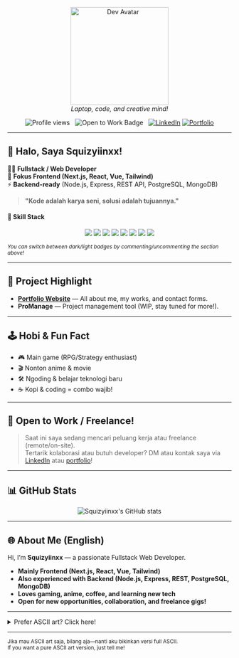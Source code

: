 <!-- Squizyiinxx's GitHub Profile README - Stylish SVG & Badge Edition -->

<p align="center">
  <!-- SVG Avatar Stylish (Laptop & Code) -->
  <img src="https://svgshare.com/i/16pM.svg" width="220" alt="Dev Avatar" />
  <br/>
  <em>Laptop, code, and creative mind!</em>
</p>

<p align="center">
  <img src="https://komarev.com/ghpvc/?username=Squizyiinxx&style=flat-square&color=14E9BC" alt="Profile views" />
  &nbsp;
  <img src="https://img.shields.io/badge/Open%20to%20Work-14E9BC?style=flat-square&logo=github&logoColor=white" alt="Open to Work Badge" />
  &nbsp;
  <a href="https://www.linkedin.com/in/jul21/"><img src="https://img.shields.io/badge/LinkedIn-jul21-blue?style=flat-square&logo=linkedin" alt="LinkedIn"></a>
  <a href="https://squizyiinxx.vercel.app/"><img src="https://img.shields.io/badge/Portfolio-squizyiinxx.vercel.app-14E9BC?style=flat-square&logo=vercel" alt="Portfolio"></a>
</p>

---

## 👋 Halo, Saya Squizyiinxx!

🧑‍💻 **Fullstack / Web Developer**  
🎨 **Fokus Frontend (Next.js, React, Vue, Tailwind)**  
⚡ **Backend-ready** (Node.js, Express, REST API, PostgreSQL, MongoDB)

> **"Kode adalah karya seni, solusi adalah tujuannya."**

#### 🚀 Skill Stack

<!-- Dark mode badges (default theme for GitHub) -->
<p align="center">
  <img src="https://img.shields.io/badge/Next.js-000?style=for-the-badge&logo=next.js&logoColor=white"/>
  <img src="https://img.shields.io/badge/React-20232A?style=for-the-badge&logo=react&logoColor=61DAFB"/>
  <img src="https://img.shields.io/badge/Vue.js-35495e?style=for-the-badge&logo=vue.js&logoColor=4FC08D"/>
  <img src="https://img.shields.io/badge/Tailwind_CSS-06B6D4?style=for-the-badge&logo=tailwind-css&logoColor=white"/>
  <img src="https://img.shields.io/badge/Typescript-007ACC?style=for-the-badge&logo=typescript&logoColor=white"/>
  <img src="https://img.shields.io/badge/Javascript-F7DF1E?style=for-the-badge&logo=javascript&logoColor=black"/>
  <img src="https://img.shields.io/badge/Node.js-339933?style=for-the-badge&logo=nodedotjs&logoColor=white"/>
  <img src="https://img.shields.io/badge/+%20more-888?style=for-the-badge"/>
</p>

<!-- Light mode badges (uncomment if you want to use in personal site or light theme) -->
<!--
<p align="center">
  <img src="https://img.shields.io/badge/Next.js-white?style=for-the-badge&logo=next.js&logoColor=black"/>
  <img src="https://img.shields.io/badge/React-white?style=for-the-badge&logo=react&logoColor=61DAFB"/>
  <img src="https://img.shields.io/badge/Vue.js-white?style=for-the-badge&logo=vue.js&logoColor=4FC08D"/>
  <img src="https://img.shields.io/badge/Tailwind_CSS-white?style=for-the-badge&logo=tailwind-css&logoColor=06B6D4"/>
  <img src="https://img.shields.io/badge/Typescript-white?style=for-the-badge&logo=typescript&logoColor=007ACC"/>
  <img src="https://img.shields.io/badge/Javascript-white?style=for-the-badge&logo=javascript&logoColor=F7DF1E"/>
  <img src="https://img.shields.io/badge/Node.js-white?style=for-the-badge&logo=nodedotjs&logoColor=339933"/>
  <img src="https://img.shields.io/badge/+%20more-white?style=for-the-badge&logoColor=888"/>
</p>
-->

<sub>_You can switch between dark/light badges by commenting/uncommenting the section above!_</sub>

---

## 🌟 Project Highlight

- [**Portfolio Website**](https://squizyiinxx.vercel.app/) &mdash; All about me, my works, and contact forms.
- **ProManage** &mdash; Project management tool (WIP, stay tuned for more!).

---

## 🕹️ Hobi & Fun Fact
- 🎮 Main game (RPG/Strategy enthusiast)
- 🎬 Nonton anime & movie
- 🛠️ Ngoding & belajar teknologi baru
- ☕ Kopi & coding = combo wajib!

---

## 📣 Open to Work / Freelance!
> Saat ini saya sedang mencari peluang kerja atau freelance (remote/on-site).  
> Tertarik kolaborasi atau butuh developer? DM atau kontak saya via [LinkedIn](https://www.linkedin.com/in/jul21/) atau [portfolio](https://squizyiinxx.vercel.app/)!

---

## 📊 GitHub Stats

<p align="center">
  <img src="https://github-readme-stats.vercel.app/api?username=Squizyiinxx&show_icons=true&theme=react&hide_title=true&hide_border=true" alt="Squizyiinxx's GitHub stats" />
</p>

---

## 🌐 About Me (English)
Hi, I’m **Squizyiinxx** — a passionate Fullstack Web Developer.
- **Mainly Frontend (Next.js, React, Vue, Tailwind)**
- **Also experienced with Backend (Node.js, Express, REST, PostgreSQL, MongoDB)**
- **Loves gaming, anime, coffee, and learning new tech**
- **Open for new opportunities, collaboration, and freelance gigs!**

---

<details>
  <summary>Prefer ASCII art? Click here!</summary>
  
  ```
  [ASCII Art Example]
      .--.
   .-(    ).
  (___.__)__)
   /      \
  |  CODE  |  <== My creative space (just ask for full ASCII version!)
   \______/
  ```
</details>

---

<sup>
Jika mau ASCII art saja, bilang aja—nanti aku bikinkan versi full ASCII.<br/>
If you want a pure ASCII art version, just tell me!
</sup>
